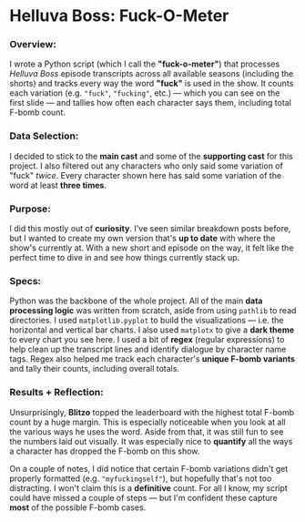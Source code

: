 # Helluva Boss: Fuck-O-Meter

### Overview:
I wrote a Python script (which I call the **"fuck-o-meter"**) that processes *Helluva Boss* episode transcripts across all available seasons (including the shorts) and tracks every way the word **"fuck"** is used in the show. It counts each variation (e.g. `"fuck"`, `"fucking"`, etc.) — which you can see on the first slide — and tallies how often each character says them, including total F-bomb count.

### Data Selection:
I decided to stick to the **main cast** and some of the **supporting cast** for this project. I also filtered out any characters who only said some variation of "fuck" *twice*. Every character shown here has said some variation of the word at least **three times**.

### Purpose:
I did this mostly out of **curiosity**. I've seen similar breakdown posts before, but I wanted to create my own version that's **up to date** with where the show's currently at. With a new short and episode on the way, it felt like the perfect time to dive in and see how things currently stack up.

### Specs:
Python was the backbone of the whole project. All of the main **data processing logic** was written from scratch, aside from using `pathlib` to read directories. I used `matplotlib.pyplot` to build the visualizations — i.e. the horizontal and vertical bar charts. I also used `matplotx` to give a **dark theme** to every chart you see here. I used a bit of **regex** (regular expressions) to help clean up the transcript lines and identify dialogue by character name tags. Regex also helped me track each character's **unique F-bomb variants** and tally their counts, including overall totals.

### Results + Reflection:
Unsurprisingly, **Blitzo** topped the leaderboard with the highest total F-bomb count by a huge margin. This is especially noticeable when you look at all the various ways he uses the word. Aside from that, it was still fun to see the numbers laid out visually. It was especially nice to **quantify** all the ways a character has dropped the F-bomb on this show.

On a couple of notes, I did notice that certain F-bomb variations didn't get properly formatted (e.g. `"myfuckingself"`), but hopefully that's not too distracting. I won't claim this is a **definitive** count. For all I know, my script could have missed a couple of steps — but I'm confident these capture **most** of the possible F-bomb cases.
